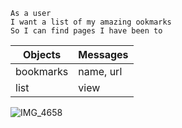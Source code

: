 ```
As a user
I want a list of my amazing ookmarks
So I can find pages I have been to
```

| Objects  | Messages |
| ------------- | ------------- |
| bookmarks  | name, url |
| list | view |

![IMG_4658](https://user-images.githubusercontent.com/16557524/58863790-68f61c80-86ab-11e9-85a7-9ac85ae2a4a6.JPG)
